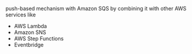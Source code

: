 push-based mechanism with Amazon SQS by combining it with other AWS services like 
- AWS Lambda
- Amazon SNS
- AWS Step Functions
- Eventbridge

